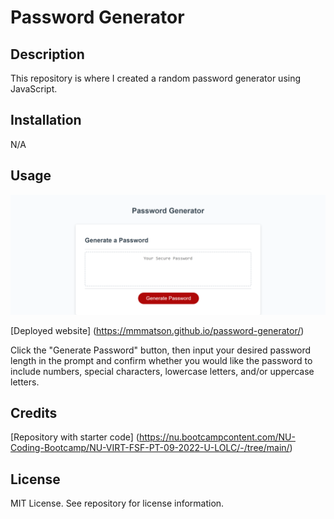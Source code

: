 # Password Generator

## Description

This repository is where I created a random password generator using JavaScript.

## Installation

N/A

## Usage

![website with a random password generator](assets/images/password-generator-screenshot.png)

[Deployed website] (https://mmmatson.github.io/password-generator/)

Click the "Generate Password" button, then input your desired password length in the prompt and confirm whether you would like the password to include numbers, special characters, lowercase letters, and/or uppercase letters.

## Credits

[Repository with starter code] (https://nu.bootcampcontent.com/NU-Coding-Bootcamp/NU-VIRT-FSF-PT-09-2022-U-LOLC/-/tree/main/)

## License

MIT License. See repository for license information.
